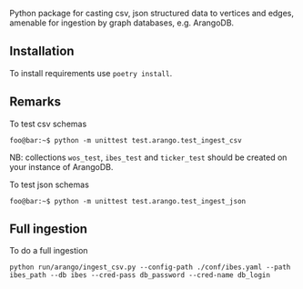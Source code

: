 Python package for casting csv, json structured data 
 to vertices and edges, amenable for ingestion by graph databases, e.g. ArangoDB.

Installation
------------

To install requirements use
``poetry install``.

Remarks
-------

To test csv schemas 

```console
foo@bar:~$ python -m unittest test.arango.test_ingest_csv
```
NB: collections `wos_test`, `ibes_test` and `ticker_test` should be created on your instance of ArangoDB.
 

To test json schemas 

```console
foo@bar:~$ python -m unittest test.arango.test_ingest_json
``` 

Full ingestion
---

To do a full ingestion

```
python run/arango/ingest_csv.py --config-path ./conf/ibes.yaml --path ibes_path --db ibes --cred-pass db_password --cred-name db_login
```